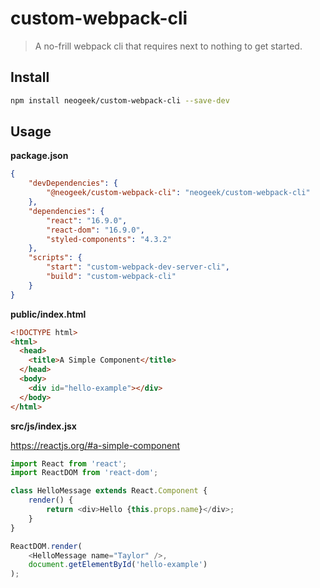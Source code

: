 # custom-webpack-cli

> A no-frill webpack cli that requires next to nothing to get started.

## Install

```bash
npm install neogeek/custom-webpack-cli --save-dev
```

## Usage

**package.json**

```json
{
    "devDependencies": {
        "@neogeek/custom-webpack-cli": "neogeek/custom-webpack-cli"
    },
    "dependencies": {
        "react": "16.9.0",
        "react-dom": "16.9.0",
        "styled-components": "4.3.2"
    },
    "scripts": {
        "start": "custom-webpack-dev-server-cli",
        "build": "custom-webpack-cli"
    }
}
```

**public/index.html**

```html
<!DOCTYPE html>
<html>
  <head>
    <title>A Simple Component</title>
  </head>
  <body>
    <div id="hello-example"></div>
  </body>
</html>
```

**src/js/index.jsx**

<https://reactjs.org/#a-simple-component>

```javascript
import React from 'react';
import ReactDOM from 'react-dom';

class HelloMessage extends React.Component {
    render() {
        return <div>Hello {this.props.name}</div>;
    }
}

ReactDOM.render(
    <HelloMessage name="Taylor" />,
    document.getElementById('hello-example')
);
```
